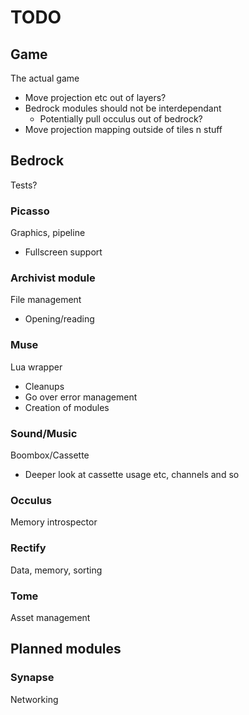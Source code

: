 TODO
===
## Game
The actual game
* Move projection etc out of layers?
* Bedrock modules should not be interdependant
  * Potentially pull occulus out of bedrock?
* Move projection mapping outside of tiles n stuff

## Bedrock
Tests?

### Picasso
Graphics, pipeline
* Fullscreen support

### Archivist module
File management
* Opening/reading

### Muse
Lua wrapper
* Cleanups
* Go over error management
* Creation of modules

### Sound/Music
Boombox/Cassette
* Deeper look at cassette usage etc, channels and so

### Occulus
Memory introspector

### Rectify
Data, memory, sorting

### Tome
Asset management

## Planned modules

### Synapse
Networking
